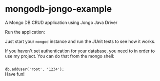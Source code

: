 # mongodb-jongo-example
A Mongo DB CRUD application using Jongo Java Driver

<p>Run the application:</p>
<p>Just start your <code>mongod</code> instance and run the JUnit tests to see how it works.</p>
<p>If you haven't set authentication for your database, you need to in order to use my project. You can do that from the mongo shell:</p>
<code>
db.addUser('root', '1234');
</code>
Have fun!
